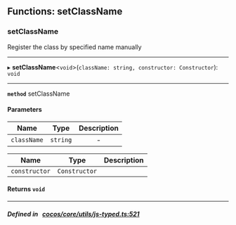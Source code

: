 ## Functions: setClassName

### setClassName

Register the class by specified name manually
___
▸ **setClassName**<`void`\>(`className: string, constructor: Constructor`): `void`
___



**`method`** setClassName



#### Parameters

| Name | Type | Description |
| :------: | :------: | :------: |
| `className` | `string` | - |

| Name | Type | Description |
| :------: | :------: | :------: |
| `constructor` | `Constructor` |   |


#### Returns `void` 
___


##### Defined in &nbsp;   [cocos/core/utils/js-typed.ts:521](https://github.com/cocos-creator/engine/blob/c7bf6b8a9/cocos/core/utils/js-typed.ts#L521)&nbsp;
